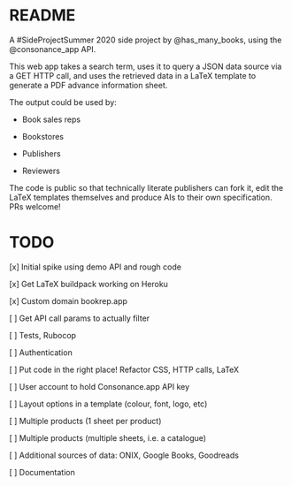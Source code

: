 # README

A #SideProjectSummer 2020 side project by @has_many_books, using the @consonance_app API.

This web app takes a search term, uses it to query a JSON data source via a GET HTTP call, and uses the retrieved
data in a LaTeX template to generate a PDF advance information sheet.

The output could be used by:

* Book sales reps

* Bookstores

* Publishers

* Reviewers

The code is public so that technically literate publishers can fork it, edit the LaTeX templates themselves and produce AIs to their own specification. PRs welcome!

# TODO

[x] Initial spike using demo API and rough code

[x] Get LaTeX buildpack working on Heroku

[x] Custom domain bookrep.app

[ ] Get API call params to actually filter

[ ] Tests, Rubocop

[ ] Authentication

[ ] Put code in the right place! Refactor CSS, HTTP calls, LaTeX

[ ] User account to hold Consonance.app API key

[ ] Layout options in a template (colour, font, logo, etc)

[ ] Multiple products (1 sheet per product)

[ ] Multiple products (multiple sheets, i.e. a catalogue)

[ ] Additional sources of data: ONIX, Google Books, Goodreads

[ ] Documentation
